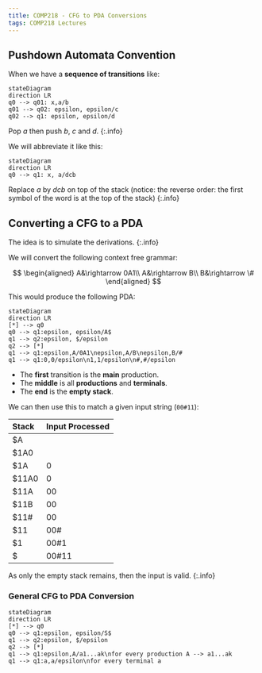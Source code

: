 ```yaml
---
title: COMP218 - CFG to PDA Conversions
tags: COMP218 Lectures
---
```

## Pushdown Automata Convention
When we have a **sequence of transitions** like:

```mermaid
stateDiagram
direction LR
q0 --> q01: x,a/b
q01 --> q02: epsilon, epsilon/c
q02 --> q1: epsilon, epsilon/d
```

Pop $a$ then push $b$, $c$ and $d$.
{:.info}

We will abbreviate it like this:

```mermaid
stateDiagram
direction LR
q0 --> q1: x, a/dcb
```

Replace $a$ by $dcb$ on top of the stack (notice: the reverse order: the first symbol of the word is at the top of the stack)
{:.info}

## Converting a CFG to a PDA
The idea is to simulate the derivations.
{:.info}

We will convert the following context free grammar:

$$
\begin{aligned}
A&\rightarrow 0A1\\
A&\rightarrow B\\
B&\rightarrow \#
\end{aligned}
$$

This would produce the following PDA:

```mermaid
stateDiagram
direction LR
[*] --> q0
q0 --> q1:epsilon, epsilon/A$
q1 --> q2:epsilon, $/epsilon
q2 --> [*]
q1 --> q1:epsilon,A/0A1\nepsilon,A/B\nepsilon,B/#
q1 --> q1:0,0/epsilon\n1,1/epsilon\n#,#/epsilon
```

* The **first** transition is the **main** production. 
* The **middle** is all **productions** and **terminals**.
* The **end** is the **empty stack**.

We can then use this to match a given input string (`00#11`):

| Stack | Input Processed |
| :-- | :-- |
| $A | |
| $1A0 | |
| $1A | 0 |
| $11A0 | 0 |
| $11A | 00 |
| $11B | 00 |
| $11# | 00 |
| $11 | 00# |
| $1 | 00#1 |
| $ | 00#11 |

As only the empty stack remains, then the input is valid.
{:.info}

### General CFG to PDA Conversion

```mermaid
stateDiagram
direction LR
[*] --> q0
q0 --> q1:epsilon, epsilon/S$
q1 --> q2:epsilon, $/epsilon
q2 --> [*]
q1 --> q1:epsilon,A/a1...ak\nfor every production A --> a1...ak
q1 --> q1:a,a/epsilon\nfor every terminal a
```
